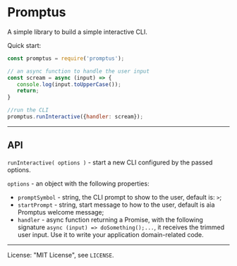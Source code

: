 # Promptus

A simple library to build a simple interactive CLI.

Quick start:

```javascript
const promptus = require('promptus');

// an async function to handle the user input
const scream = async (input) => {
   console.log(input.toUpperCase());
   return;
}

//run the CLI
promptus.runInteractive({handler: scream});
```

---

## API

`runInteractive( options )` - start a new CLI configured by the passed options.

`options` - an object with the following properties:

- `promptSymbol` - string, the CLI prompt to show to the user, default is: `>`;
- `startPrompt` - string, start message to how to the user, default is aìa Promptus welcome message;
- `handler` - async function returning a Promise, with the following signature `async (input) => doSomething();...`, it receives the trimmed user input. Use it to write your application domain-related code.

---

License: "MIT License", see `LICENSE`.
